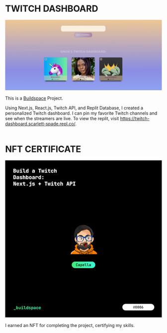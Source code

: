 # TWITCH DASHBOARD

![Twitch Dashboard](Twitch.png)

This is a [Buildspace](https://buildspace.so/) Project.

Using Next.js, React.js, Twitch API, and Replit Database, I created a personalized Twitch dashboard.
I can pin my favorite Twitch channels and see when the streamers are live. To view the replit, visit https://twitch-dashboard.scarlett-spade.repl.co/.
<BR></BR>

# NFT CERTIFICATE
![Twitch Dashboard](TwitchNFT.png)

I earned an NFT for completing the project, certifying my skills.

